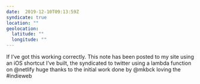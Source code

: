 ```yaml
---
date:  2019-12-10T09:13:59Z
syndicate: true
location: ""
geolocation: 
  latitude: ""
  longitude: ""
---
```

If I’ve got this working correctly. This note has been posted to my site using an iOS shortcut I’ve built, the syndicated to twitter using a lambda function on @netlify huge thanks to the initial work done by @mkbck loving the #indieweb 

